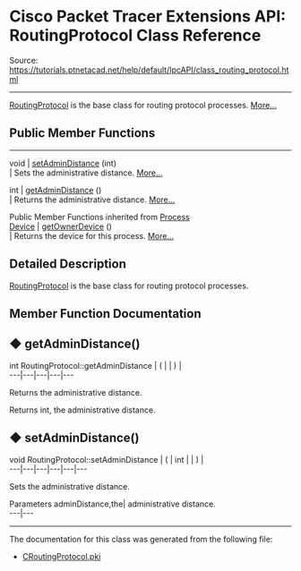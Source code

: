 # Cisco Packet Tracer Extensions API: RoutingProtocol Class Reference

Source: https://tutorials.ptnetacad.net/help/default/IpcAPI/class_routing_protocol.html

---

[RoutingProtocol](class_routing_protocol.html "RoutingProtocol is the base class for routing protocol processes.") is the base class for routing protocol processes. [More...](class_routing_protocol.html#details)

##  Public Member Functions  
  
---  
void | [setAdminDistance](class_routing_protocol.html#a1f39516098814724cf82c520c510de71) (int)  
| Sets the administrative distance. [More...](class_routing_protocol.html#a1f39516098814724cf82c520c510de71)  
  
int | [getAdminDistance](class_routing_protocol.html#a297c8e3af679475657e71c9363970289) ()  
| Returns the administrative distance. [More...](class_routing_protocol.html#a297c8e3af679475657e71c9363970289)  
  
Public Member Functions inherited from [Process](class_process.html)  
[Device](class_device.html) | [getOwnerDevice](class_process.html#a9cc34f553b0325e0f4074301fd36b77b) ()  
| Returns the device for this process. [More...](class_process.html#a9cc34f553b0325e0f4074301fd36b77b)  
  
  
## Detailed Description

[RoutingProtocol](class_routing_protocol.html "RoutingProtocol is the base class for routing protocol processes.") is the base class for routing protocol processes. 

## Member Function Documentation

## ◆ getAdminDistance()

int RoutingProtocol::getAdminDistance  | ( | | ) |   
---|---|---|---|---  
  
Returns the administrative distance. 

Returns
    int, the administrative distance. 

## ◆ setAdminDistance()

void RoutingProtocol::setAdminDistance  | ( | int  | | ) |   
---|---|---|---|---|---  
  
Sets the administrative distance. 

Parameters
     adminDistance,the| administrative distance.   
---|---  
  
* * *

The documentation for this class was generated from the following file:

  * [CRoutingProtocol.pki](_c_routing_protocol_8pki.html)


